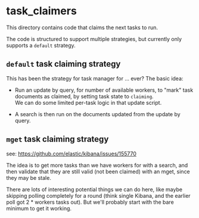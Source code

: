 task_claimers
========================================================================

This directory contains code that claims the next tasks to run.

The code is structured to support multiple strategies, but currently
only supports a `default` strategy.


`default` task claiming strategy
------------------------------------------------------------------------
This has been the strategy for task manager for ... ever?  The basic 
idea:

- Run an update by query, for number of available workers, to "mark"
  task documents as claimed, by setting task state to `claiming`.  
  We can do some limited per-task logic in that update script.  

- A search is then run on the documents updated from the update by
  query.

`mget` task claiming strategy
------------------------------------------------------------------------

see: https://github.com/elastic/kibana/issues/155770

The idea is to get more tasks than we have workers for with a search,
and then validate that they are still valid (not been claimed) with an
mget, since they may be stale.

There are lots of interesting potential things we can do here, like maybe
skipping polling completely for a round (think single Kibana, and the earlier
poll got 2 * workers tasks out).  But we'll probably start with the bare
minimum to get it working.
